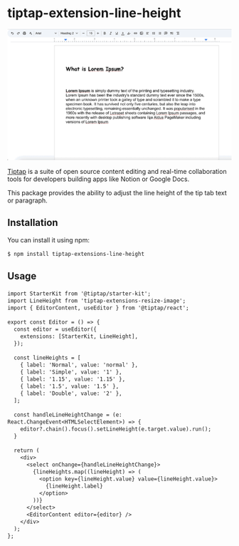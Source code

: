 # tiptap-extension-line-height

![tiptap-extension-line-height](./src/assets/screenshot.gif)

[Tiptap](https://tiptap.dev/) is a suite of open source content editing and real-time collaboration tools for developers building apps like Notion or Google Docs.

This package provides the ability to adjust the line height of the tip tab text or paragraph.

<!-- It has been tested in 
[React](https://codesandbox.io/p/some_sandbox_link), and [NextJS](https://codesandbox.io/p/some_sandbox_link) -->

## Installation

You can install it using npm:

```bash
$ npm install tiptap-extensions-line-height
```

## Usage

```tsx
import StarterKit from '@tiptap/starter-kit';
import LineHeight from 'tiptap-extensions-resize-image';
import { EditorContent, useEditor } from '@tiptap/react';

export const Editor = () => {
  const editor = useEditor({
    extensions: [StarterKit, LineHeight],
  });

  const lineHeights = [
    { label: 'Normal', value: 'normal' },
    { label: 'Simple', value: '1' },
    { label: '1.15', value: '1.15' },
    { label: '1.5', value: '1.5' },
    { label: 'Double', value: '2' },
  ];

  const handleLineHeightChange = (e: React.ChangeEvent<HTMLSelectElement>) => {
    editor?.chain().focus().setLineHeight(e.target.value).run();
  }

  return (
    <div>
      <select onChange={handleLineHeightChange}>
        {lineHeights.map((lineHeight) => (
          <option key={lineHeight.value} value={lineHeight.value}>
            {lineHeight.label}
          </option>
        ))}
      </select>
      <EditorContent editor={editor} />
    </div>
  );
};

```